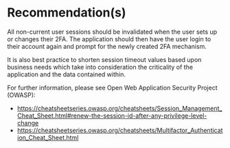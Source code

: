 # Recommendation(s)

All non-current user sessions should be invalidated when the user sets up or changes their 2FA. The application should then have the user login to their account again and prompt for the newly created 2FA mechanism.

It is also best practice to shorten session timeout values based upon business needs which take into consideration the criticality of the application and the data contained within.

For further information, please see Open Web Application Security Project (OWASP):

- <https://cheatsheetseries.owasp.org/cheatsheets/Session_Management_Cheat_Sheet.html#renew-the-session-id-after-any-privilege-level-change>
- <https://cheatsheetseries.owasp.org/cheatsheets/Multifactor_Authentication_Cheat_Sheet.html>
